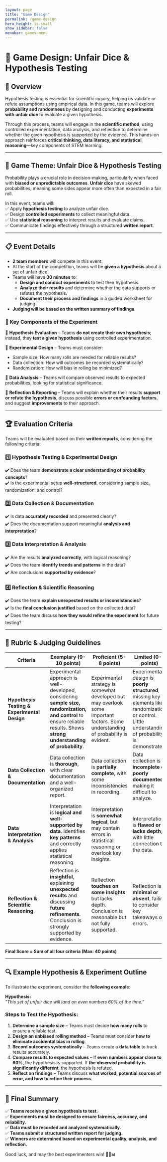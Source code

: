 ```yaml
---
layout: page
title: "Game Design"
permalink: /game-design
hero_height: is-small
show_sidebar: false
menubar: games-menu
---
```


# 🎲 Game Design: Unfair Dice & Hypothesis Testing

## **📌 Overview**

Hypothesis testing is essential for scientific inquiry, helping us validate or refute assumptions using empirical data. In this game, teams will explore **probability and randomness** by designing and conducting **experiments with unfair dice** to evaluate a given hypothesis.

Through this process, teams will engage in the **scientific method**, using controlled experimentation, data analysis, and reflection to determine whether the given hypothesis is supported by the evidence. This hands-on approach reinforces **critical thinking, data literacy, and statistical reasoning**—key components of STEM learning.

---

## **🎯 Game Theme: Unfair Dice & Hypothesis Testing**

Probability plays a crucial role in decision-making, particularly when faced with **biased or unpredictable outcomes**. **Unfair dice** have skewed probabilities, meaning some sides appear more often than expected in a fair roll.

In this event, teams will:  
✅ Apply **hypothesis testing** to analyze unfair dice.  
✅ Design **controlled experiments** to collect meaningful data.  
✅ Use **statistical reasoning** to interpret results and evaluate claims.  
✅ Communicate findings effectively through a structured **written report**.

---

## **📋 Event Details**

- **2 team members** will compete in this event.
- At the start of the competition, teams will be **given a hypothesis** about a set of unfair dice.
- Teams will have **30 minutes** to:
  - **Design and conduct experiments** to test their hypothesis.
  - **Analyze their results** and determine whether the data supports or refutes the hypothesis.
  - **Document their process and findings** in a guided worksheet for judging.
- **Judging will be based on the written summary of findings**.

### **🔎 Key Components of the Experiment**

🔹 **Hypothesis Evaluation** – Teams **do not create their own hypothesis**; instead, they **test a given hypothesis** using controlled experimentation.

🔹 **Experimental Design** – Teams must consider:

- Sample size: How many rolls are needed for reliable results?
- Data collection: How will outcomes be recorded systematically?
- Randomization: How will bias in rolling be minimized?

🔹 **Data Analysis** – Teams will compare observed results to expected probabilities, looking for statistical significance.

🔹 **Reflection & Reporting** – Teams will explain whether their results **support or refute the hypothesis**, discuss possible **errors or confounding factors**, and suggest **improvements** to their approach.

---

## **🏆 Evaluation Criteria**

Teams will be evaluated based on their **written reports**, considering the following criteria:

### **1️⃣ Hypothesis Testing & Experimental Design**

✔️ Does the team **demonstrate a clear understanding of probability concepts**?  
✔️ Is the experimental setup **well-structured**, considering sample size, randomization, and control?

### **2️⃣ Data Collection & Documentation**

✔️ Is data **accurately recorded** and presented clearly?  
✔️ Does the documentation support meaningful **analysis and interpretation**?

### **3️⃣ Data Interpretation & Analysis**

✔️ Are the results **analyzed correctly**, with logical reasoning?  
✔️ Does the team **identify trends and patterns** in the data?  
✔️ Are conclusions **supported by evidence**?

### **4️⃣ Reflection & Scientific Reasoning**

✔️ Does the team **explain unexpected results or inconsistencies**?  
✔️ Is the **final conclusion justified** based on the collected data?  
✔️ Does the team discuss **how they would refine the experiment** for future testing?

---

## **📝 Rubric & Judging Guidelines**

| **Criteria**                                 | **Exemplary (9-10 points)**                                                                                                                                                 | **Proficient (5-8 points)**                                                                                                        | **Limited (0-4 points)**                                                                                                                               |
| -------------------------------------------- | --------------------------------------------------------------------------------------------------------------------------------------------------------------------------- | ---------------------------------------------------------------------------------------------------------------------------------- | ------------------------------------------------------------------------------------------------------------------------------------------------------ |
| **Hypothesis Testing & Experimental Design** | Experimental approach is well-developed, considering **sample size, randomization, and control** to ensure reliable results. Shows **strong understanding of probability**. | Experimental strategy is somewhat developed but may overlook some important factors. Some understanding of probability is evident. | Experimental design is **poorly structured**, missing key elements like randomization or control. Little understanding of probability is demonstrated. |
| **Data Collection & Documentation**          | Data collection is **thorough**, with clear documentation and a well-organized report.                                                                                      | Data collection is **partially complete**, with some inconsistencies in recording.                                                 | Data collection is **incomplete or poorly documented**, making it difficult to analyze.                                                                |
| **Data Interpretation & Analysis**           | Interpretation is **logical and well-supported by data**. Identifies **key patterns** and correctly applies statistical reasoning.                                          | Interpretation is **somewhat logical**, but may contain errors in statistical reasoning or overlook key insights.                  | Interpretation is **flawed or lacks depth**, with little connection to the data.                                                                       |
| **Reflection & Scientific Reasoning**        | Reflection is **insightful**, explaining **unexpected results** and discussing **future refinements**. Conclusion is strongly supported by evidence.                        | Reflection **touches on some insights** but lacks depth. Conclusion is reasonable but not fully supported.                         | Reflection is **minimal or absent**, failing to consider key takeaways or errors.                                                                      |

**Final Score = Sum of all four criteria (Max: 40 points)**

---

## **🔍 Example Hypothesis & Experiment Outline**

To illustrate the experiment, consider the **following example**:

**Hypothesis:**  
_"This set of unfair dice will land on even numbers 60% of the time."_

### **Steps to Test the Hypothesis**:

1. **Determine a sample size** – Teams must decide **how many rolls** to ensure a reliable test.
2. **Design an unbiased rolling method** – Teams must consider **how to eliminate accidental bias in rolling**.
3. **Record outcomes systematically** – Teams create a **data table** to track results accurately.
4. **Compare results to expected values** – If **even numbers appear close to 60%**, the hypothesis is supported. If **the observed probability is significantly different**, the hypothesis is refuted.
5. **Reflect on findings** – Teams discuss **what worked, potential sources of error, and how to refine their process**.

---

## **📜 Final Summary**

✅ **Teams receive a given hypothesis to test.**  
✅ **Experiments must be designed to ensure fairness, accuracy, and reliability.**  
✅ **Data must be recorded and analyzed systematically.**  
✅ **Teams submit a structured written report for judging.**  
✅ **Winners are determined based on experimental quality, analysis, and reflection.**

Good luck, and may the best experimenters win! 🔬🎲📊
